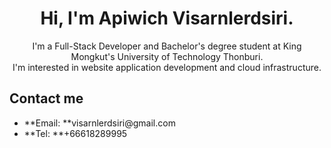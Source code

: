<h1 align="center">Hi, I'm Apiwich Visarnlerdsiri.</h1>
<p align="center">I'm a Full-Stack Developer and Bachelor's degree student at King Mongkut's University of Technology Thonburi.<br> I'm interested in website application development and cloud infrastructure.</p>

<h2>Contact me</h2>
<ul>
  <li>**Email: **visarnlerdsiri@gmail.com</li>
  <li>**Tel: **+66618289995</li>
</ul>
